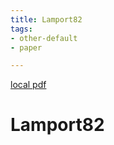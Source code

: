 ```yaml
---
title: Lamport82
tags:
- other-default
- paper

---
```


[local pdf](../../../pdfs/lamport82.pdf)

# Lamport82
